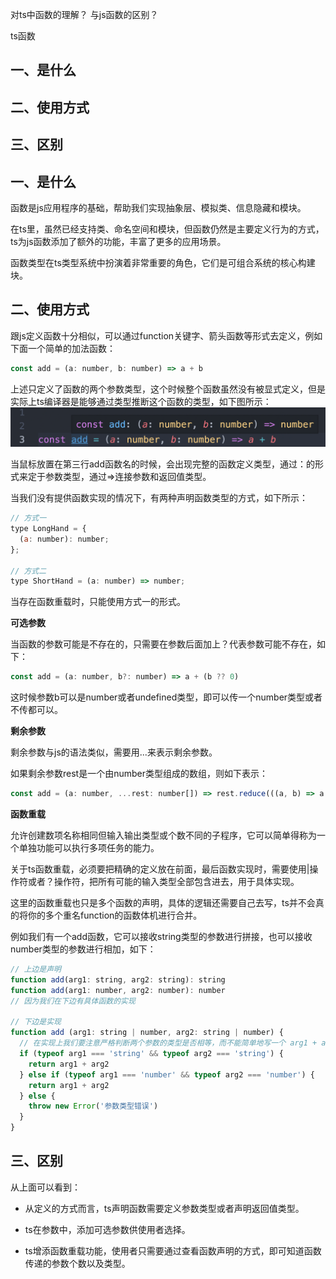 对ts中函数的理解？
与js函数的区别？

ts函数

## 一、是什么
## 二、使用方式
## 三、区别

## 一、是什么

函数是js应用程序的基础，帮助我们实现抽象层、模拟类、信息隐藏和模块。

在ts里，虽然已经支持类、命名空间和模块，但函数仍然是主要定义行为的方式，ts为js函数添加了额外的功能，丰富了更多的应用场景。

函数类型在ts类型系统中扮演着非常重要的角色，它们是可组合系统的核心构建块。

## 二、使用方式

跟js定义函数十分相似，可以通过function关键字、箭头函数等形式去定义，例如下面一个简单的加法函数：
```js
const add = (a: number, b: number) => a + b
```
上述只定义了函数的两个参数类型，这个时候整个函数虽然没有被显式定义，但是实际上ts编译器是能够通过类型推断这个函数的类型，如下图所示：
![参数做了类型，函数就会自动做类型推断 图解](../images/typescript/对ts中函数的理解和与js函数的区别/1.png)

当鼠标放置在第三行add函数名的时候，会出现完整的函数定义类型，通过：的形式来定于参数类型，通过=>连接参数和返回值类型。

当我们没有提供函数实现的情况下，有两种声明函数类型的方式，如下所示：
```js
// 方式一
type LongHand = {
  (a: number): number;
};

// 方式二
type ShortHand = (a: number) => number;
```
当存在函数重载时，只能使用方式一的形式。

**可选参数**

当函数的参数可能是不存在的，只需要在参数后面加上？代表参数可能不存在，如下：
```js
const add = (a: number, b?: number) => a + (b ?? 0)
```
这时候参数b可以是number或者undefined类型，即可以传一个number类型或者不传都可以。

**剩余参数**

剩余参数与js的语法类似，需要用...来表示剩余参数。

如果剩余参数rest是一个由number类型组成的数组，则如下表示：
```js
const add = (a: number, ...rest: number[]) => rest.reduce(((a, b) => a + b), a)
```

**函数重载**

允许创建数项名称相同但输入输出类型或个数不同的子程序，它可以简单得称为一个单独功能可以执行多项任务的能力。

关于ts函数重载，必须要把精确的定义放在前面，最后函数实现时，需要使用|操作符或者？操作符，把所有可能的输入类型全部包含进去，用于具体实现。

这里的函数重载也只是多个函数的声明，具体的逻辑还需要自己去写，ts并不会真的将你的多个重名function的函数体机进行合并。

例如我们有一个add函数，它可以接收string类型的参数进行拼接，也可以接收number类型的参数进行相加，如下：
```js
// 上边是声明
function add(arg1: string, arg2: string): string
function add(arg1: number, arg2: number): number
// 因为我们在下边有具体函数的实现

// 下边是实现
function add (arg1: string | number, arg2: string | number) {
  // 在实现上我们要注意严格判断两个参数的类型是否相等，而不能简单地写一个 arg1 + arg2
  if (typeof arg1 === 'string' && typeof arg2 === 'string') {
    return arg1 + arg2
  } else if (typeof arg1 === 'number' && typeof arg2 === 'number') {
    return arg1 + arg2
  } else {
    throw new Error('参数类型错误')
  }
}
```
## 三、区别

从上面可以看到：

- 从定义的方式而言，ts声明函数需要定义参数类型或者声明返回值类型。

- ts在参数中，添加可选参数供使用者选择。

- ts增添函数重载功能，使用者只需要通过查看函数声明的方式，即可知道函数传递的参数个数以及类型。